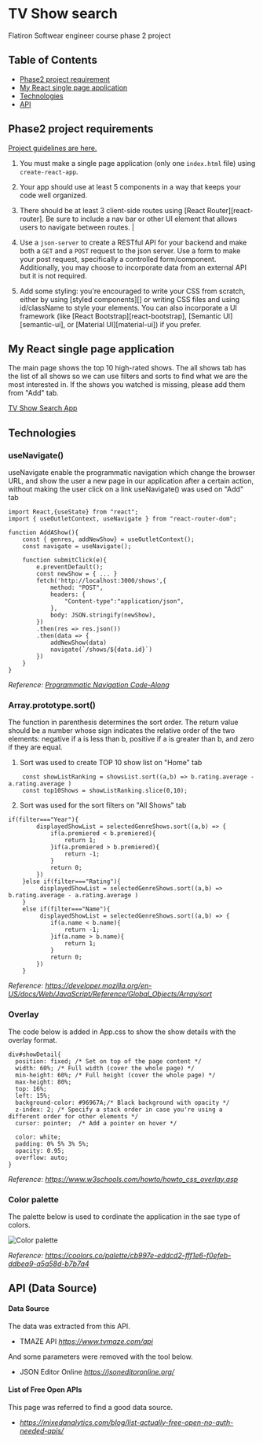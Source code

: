 # TV Show search 
Flatiron Softwear engineer course phase 2 project 

## Table of Contents
* [Phase2 project requirement](#phase2-project-requirements)
* [My React single page application](#my-react-single-page-application)
* [Technologies](#technologies)
* [API](#api-data-source)


## Phase2 project requirements

[Project guidelines are here. ](https://github.com/learn-co-curriculum/react-hooks-phase-2-project)

1. You must make a single page application (only one `index.html` file) using
   `create-react-app`.
2. Your app should use at least 5 components in a way that keeps your code well
   organized.
3. There should be at least 3 client-side routes using [React
   Router][react-router]. Be sure to include a nav bar or other UI element that
   allows users to navigate between routes.              |

4. Use a `json-server` to create a RESTful API for your backend and make both a
   `GET` and a `POST` request to the json server. Use a form to make your post
   request, specifically a controlled form/component. Additionally, you may
   choose to incorporate data from an external API but it is not required.

5. Add some styling: you're encouraged to write your CSS from scratch, either by
   using [styled components][] or writing CSS files and using id/className to
   style your elements. You can also incorporate a UI framework (like [React
   Bootstrap][react-bootstrap], [Semantic UI][semantic-ui], or [Material
   UI][material-ui]) if you prefer.

## My React single page application
The main page shows the top 10 high-rated shows. The all shows tab has the list of all shows so we can use filters and sorts to find what we are the most interested in. If the shows you watched is missing, please add them from "Add" tab.  

[TV Show Search App](https://github.com/RumiYo/phase-2-project/assets/131638126/709d5c26-cb57-4b60-bd62-c260774e9b4c)

## Technologies

### useNavigate()
useNavigate enable the programmatic navigation which change the browser URL, and show the user a new page in our application after a certain action, without making the user click on a link
useNavigate() was used on "Add" tab
```
import React,{useState} from "react";
import { useOutletContext, useNavigate } from "react-router-dom";

function AddAShow(){
    const { genres, addNewShow} = useOutletContext();
    const navigate = useNavigate();

    function submitClick(e){
        e.preventDefault();
        const newShow = { ... }
        fetch('http://localhost:3000/shows',{
            method: "POST",
            headers: {
                "Content-type":"application/json",
            },
            body: JSON.stringify(newShow),
        })
        .then(res => res.json())
        .then(data => {
            addNewShow(data)
            navigate(`/shows/${data.id}`)
        })
    }
}

```
_Reference: [Programmatic Navigation Code-Along](https://learning.flatironschool.com/courses/6558/assignments/259603?module_item_id=616056)_

### Array.prototype.sort()
The function in parenthesis determines the sort order. The return value should be a number whose sign indicates the relative order of the two elements: negative if a is less than b, positive if a is greater than b, and zero if they are equal. 
1. Sort was used to create TOP 10 show list on "Home" tab
```
    const showListRanking = showsList.sort((a,b) => b.rating.average - a.rating.average )
    const top10Shows = showListRanking.slice(0,10);
```
2. Sort was used for the sort filters on "All Shows" tab
```
if(filter==="Year"){
        displayedShowList = selectedGenreShows.sort((a,b) => {
            if(a.premiered < b.premiered){
                return 1;
            }if(a.premiered > b.premiered){
                return -1;
            }
            return 0;
        })
    }else if(filter==="Rating"){
         displayedShowList = selectedGenreShows.sort((a,b) => b.rating.average - a.rating.average )
    }
    else if(filter==="Name"){
         displayedShowList = selectedGenreShows.sort((a,b) => {
            if(a.name < b.name){
                return -1;
            }if(a.name > b.name){
                return 1;
            }
            return 0;
        })
    }  
```

_Reference: https://developer.mozilla.org/en-US/docs/Web/JavaScript/Reference/Global_Objects/Array/sort_

### Overlay
The code below is added in App.css to show the show details with the overlay format.
```
div#showDetail{
  position: fixed; /* Set on top of the page content */
  width: 60%; /* Full width (cover the whole page) */
  min-height: 60%; /* Full height (cover the whole page) */
  max-height: 80%;
  top: 16%;
  left: 15%;
  background-color: #96967A;/* Black background with opacity */
  z-index: 2; /* Specify a stack order in case you're using a different order for other elements */
  cursor: pointer;  /* Add a pointer on hover */

  color: white;
  padding: 0% 5% 3% 5%;
  opacity: 0.95;
  overflow: auto;
}
```
_Reference:  https://www.w3schools.com/howto/howto_css_overlay.asp_


### Color palette
The palette below is used to cordinate the application in the sae type of colors.

![Color palette](https://github.com/RumiYo/phase-2-project/assets/131638126/b146777e-8909-4a2f-adb8-8e0400ac8472)

_Reference:  https://coolors.co/palette/cb997e-eddcd2-fff1e6-f0efeb-ddbea9-a5a58d-b7b7a4_


## API (Data Source)
#### Data Source
The data was extracted from this API.
- TMAZE API    _https://www.tvmaze.com/api_

And some parameters were removed with the tool below.
- JSON Editor Online    _https://jsoneditoronline.org/_

#### List of Free Open APIs
This page was referred to find a good data source.
- _https://mixedanalytics.com/blog/list-actually-free-open-no-auth-needed-apis/_






